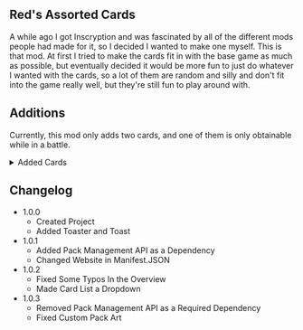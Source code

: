 ## Red's Assorted Cards

A while ago I got Inscryption and was fascinated by all of the different mods people had made for it, so I decided I wanted to make one myself. This is that mod. At first I tried to make the cards fit in with the base game as much as possible, but eventually decided it would be more fun to just do whatever I wanted with the cards, so a lot of them are random and silly and don't fit into the game really well, but they're still fun to play around with.

## Additions

Currently, this mod only adds two cards, and one of them is only obtainable while in a battle.
<details>
<summary>Added Cards</summary>

| Name | Power | Health | Cost | Sigils | Tribe |
| :-: | :-: | :-: | :-: | :-: | :-: |
| Toaster | 0 | 3 | 1 Blood | Launcher | None |
| Toast | 0 | 1 | Free | None | None |
</details>

## Changelog

- 1.0.0
    - Created Project
    - Added Toaster and Toast
- 1.0.1
    - Added Pack Management API as a Dependency
    - Changed Website in Manifest.JSON
- 1.0.2
    - Fixed Some Typos In the Overview
    - Made Card List a Dropdown
- 1.0.3
	- Removed Pack Management API as a Required Dependency
	- Fixed Custom Pack Art